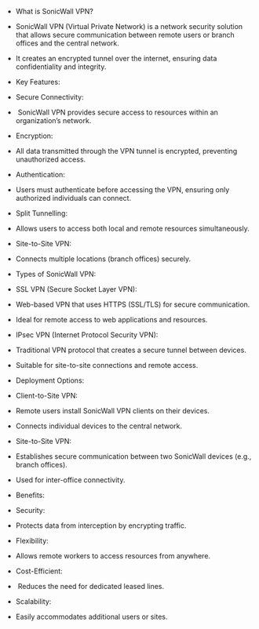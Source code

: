 - What is SonicWall VPN?

- SonicWall VPN (Virtual Private Network) is a network security solution that allows secure communication between remote users or branch offices and the central network.
- It creates an encrypted tunnel over the internet, ensuring data confidentiality and integrity.

- Key Features:

- Secure Connectivity:

-  SonicWall VPN provides secure access to resources within an organization’s network.

- Encryption:

- All data transmitted through the VPN tunnel is encrypted, preventing unauthorized access.

- Authentication:

- Users must authenticate before accessing the VPN, ensuring only authorized individuals can connect.

- Split Tunnelling:

- Allows users to access both local and remote resources simultaneously.

- Site-to-Site VPN:

- Connects multiple locations (branch offices) securely.

- Types of SonicWall VPN:

- SSL VPN (Secure Socket Layer VPN):

- Web-based VPN that uses HTTPS (SSL/TLS) for secure communication.
- Ideal for remote access to web applications and resources.

- IPsec VPN (Internet Protocol Security VPN):

- Traditional VPN protocol that creates a secure tunnel between devices.
- Suitable for site-to-site connections and remote access.

- Deployment Options:

- Client-to-Site VPN:

- Remote users install SonicWall VPN clients on their devices.
- Connects individual devices to the central network.

- Site-to-Site VPN:

- Establishes secure communication between two SonicWall devices (e.g., branch offices).
- Used for inter-office connectivity.

- Benefits:

- Security:

- Protects data from interception by encrypting traffic.

- Flexibility:

- Allows remote workers to access resources from anywhere.

- Cost-Efficient:

-  Reduces the need for dedicated leased lines.

- Scalability:

- Easily accommodates additional users or sites.